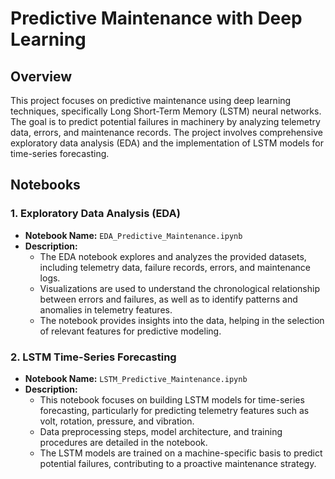 # Predictive Maintenance with Deep Learning

## Overview
This project focuses on predictive maintenance using deep learning techniques, specifically Long Short-Term Memory (LSTM) neural networks. The goal is to predict potential failures in machinery by analyzing telemetry data, errors, and maintenance records. The project involves comprehensive exploratory data analysis (EDA) and the implementation of LSTM models for time-series forecasting.

## Notebooks

### 1. Exploratory Data Analysis (EDA)
- **Notebook Name:** `EDA_Predictive_Maintenance.ipynb`
- **Description:**
  - The EDA notebook explores and analyzes the provided datasets, including telemetry data, failure records, errors, and maintenance logs.
  - Visualizations are used to understand the chronological relationship between errors and failures, as well as to identify patterns and anomalies in telemetry features.
  - The notebook provides insights into the data, helping in the selection of relevant features for predictive modeling.

### 2. LSTM Time-Series Forecasting
- **Notebook Name:** `LSTM_Predictive_Maintenance.ipynb`
- **Description:**
  - This notebook focuses on building LSTM models for time-series forecasting, particularly for predicting telemetry features such as volt, rotation, pressure, and vibration.
  - Data preprocessing steps, model architecture, and training procedures are detailed in the notebook.
  - The LSTM models are trained on a machine-specific basis to predict potential failures, contributing to a proactive maintenance strategy.
